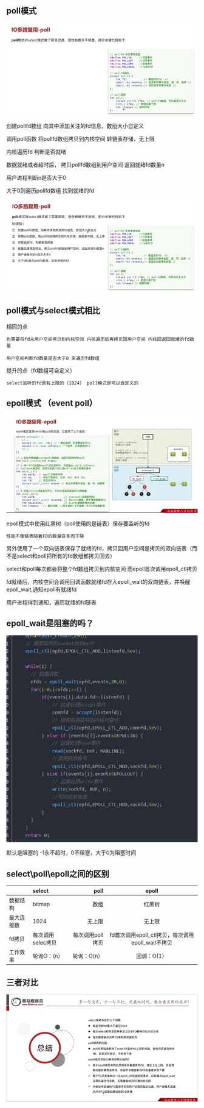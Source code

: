 poll模式
---

![img_141.png](img_141.png)

创建pollfd数组 向其中添加关注的fd信息，数组大小自定义

调用poll函数 将pollfd数组拷贝到内核空间 转链表存储，无上限

内核遍历fd 判断是否就绪

数据就绪或者超时后， 拷贝pollfd数组到用户空间 返回就绪fd数量n

用户进程判断n是否大于0

大于0则遍历pollfd数组 找到就绪的fd 

![img_142.png](img_142.png)


poll模式与select模式相比 
---

相同的点

    也需要将fd从用户空间拷贝到内核空间 内核遍历后再拷贝回用户空间 内核回返回就绪的fd数量

    用户空间判断fd数量是否大于0 来遍历fd数组

提升的点（fd数组可自定义）

    select监听的fd是有上限的（1024） poll模式是可以自定义的


epoll模式 （event poll）
---
![img_143.png](img_143.png)

epoll模式中使用红黑树（poll使用的是链表）保存要监听的fd

    性能不像链表随着FD的数量变多而下降

另外使用了一个双向链表保存了就绪的fd，拷贝回用户空间是拷贝的双向链表（而不是select和poll把所有的fd数组都拷贝回去）

select和poll每次都会将整个fd数组拷贝到内核空间  而epoll首次调用epoll_ctl拷贝

fd就绪后，内核空间会调用回调函数就绪fd存入epoll_wait的双向链表，并唤醒epoll_wait,通知epoll有就绪fd

用户进程得到通知，遍历就绪的fd链表


epoll_wait是阻塞的吗？
---
![img_145.png](img_145.png)

默认是阻塞的 -1永不超时，0不阻塞，大于0为阻塞时间


select\poll\epoll之间的区别
---

|   | select | poll | epoll |
| :-----| :-----| ----: | :----: |
| 数据结构 | bitmap | 数组 | 红黑树 |
| 最大连接数 | 1024 | 无上限 | 无上限 |
| fd拷贝 | 每次调用selec拷贝 | 每次调用poll拷贝 | fd首次调用epoll_ctl拷贝，每次调用epoll_wait不拷贝 |
| 工作效率 | 轮询O：(n） | 轮询：O(n） | 回调：O(1） |


三者对比
---

![img_144.png](img_144.png)

